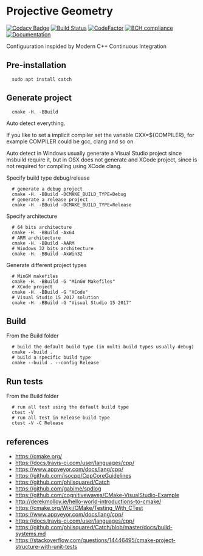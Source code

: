 # Projective Geometry

[![Codacy Badge](https://api.codacy.com/project/badge/Grade/2791a40d6cd94011b8c36d7ad6b9b8f0)](https://app.codacy.com/app/luk036/pgcpp?utm_source=github.com&utm_medium=referral&utm_content=luk036/pgcpp&utm_campaign=badger)
[![Build Status](https://travis-ci.org/luk036/pgcpp.svg?branch=master)](https://travis-ci.org/luk036/pgcpp)
[![CodeFactor](https://www.codefactor.io/repository/github/luk036/pgcpp/badge)](https://www.codefactor.io/repository/github/luk036/pgcpp)
[![BCH compliance](https://bettercodehub.com/edge/badge/luk036/pgcpp?branch=master)](https://bettercodehub.com/)
[![Documentation](https://img.shields.io/badge/Documentation-latest-blue.svg)](https://luk036.github.io/doc/projgeomcpp/index.html)

Configuuration inspided by Modern C++ Continuous Integration

## Pre-installation

```shell
  sudo apt install catch
```


## Generate project

```shell
  cmake -H. -BBuild
```

Auto detect everything.

If you like to set a implicit compiler set the variable CXX=${COMPILER}, for example COMPILER could be gcc, clang and so on.

Auto detect in Windows usually generate a Visual Studio project since msbuild require it, but in OSX does not generate and XCode project, since is not required for compiling using XCode clang.

Specify build type debug/release

```shell
  # generate a debug project
  cmake -H. -BBuild -DCMAKE_BUILD_TYPE=Debug
  # generate a release project
  cmake -H. -BBuild -DCMAKE_BUILD_TYPE=Release
```

Specify architecture

```shell
  # 64 bits architecture
  cmake -H. -BBuild -Ax64
  # ARM architecture
  cmake -H. -BBuild -AARM
  # Windows 32 bits architecture
  cmake -H. -BBuild -AxWin32
```

Generate different project types

```shell
  # MinGW makefiles
  cmake -H. -BBuild -G "MinGW Makefiles"
  # XCode project
  cmake -H. -BBuild -G "XCode"
  # Visual Studio 15 2017 solution
  cmake -H. -BBuild -G "Visual Studio 15 2017"
```

## Build

From the Build folder

```shell
  # build the default build type (in multi build types usually debug)
  cmake --build .
  # build a specific build type
  cmake --build . --config Release
```
## Run tests

From the Build folder

```shell
  # run all test using the default build type
  ctest -V
  # run all test in Release build type
  ctest -V -C Release
```

## references

- https://cmake.org/
- https://docs.travis-ci.com/user/languages/cpp/
- https://www.appveyor.com/docs/lang/cpp/
- https://github.com/isocpp/CppCoreGuidelines
- https://github.com/philsquared/Catch
- https://github.com/gabime/spdlog
- https://github.com/cognitivewaves/CMake-VisualStudio-Example
- http://derekmolloy.ie/hello-world-introductions-to-cmake/
- https://cmake.org/Wiki/CMake/Testing_With_CTest
- https://www.appveyor.com/docs/lang/cpp/
- https://docs.travis-ci.com/user/languages/cpp/
- https://github.com/philsquared/Catch/blob/master/docs/build-systems.md
- https://stackoverflow.com/questions/14446495/cmake-project-structure-with-unit-tests
